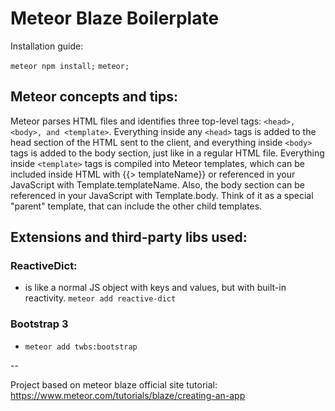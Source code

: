 # Meteor Blaze Boilerplate

Installation guide:

`meteor npm install;`
`meteor;`

## Meteor concepts and tips:

Meteor parses HTML files and identifies three top-level tags: `<head>, <body>, and <template>`.
Everything inside any `<head>` tags is added to the head section of the HTML sent to the client, and everything inside `<body>` tags is added to the body section, just like in a regular HTML file.
Everything inside `<template>` tags is compiled into Meteor templates, which can be included inside HTML with {{> templateName}} or referenced in your JavaScript with Template.templateName.
Also, the body section can be referenced in your JavaScript with Template.body. Think of it as a special "parent" template, that can include the other child templates.

## Extensions and third-party libs used:

### ReactiveDict: 
- is like a normal JS object with keys and values, but with built-in reactivity.
`meteor add reactive-dict`

### Bootstrap 3
- `meteor add twbs:bootstrap`

--

Project based on meteor blaze official site tutorial: https://www.meteor.com/tutorials/blaze/creating-an-app
